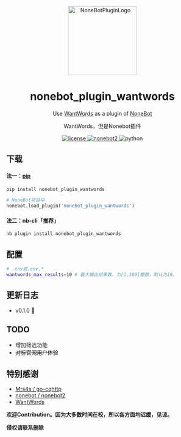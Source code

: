 <p align="center">
  <a href="https://v2.nonebot.dev/store">
  <img src="https://user-images.githubusercontent.com/44545625/209862575-acdc9feb-3c76-471d-ad89-cc78927e5875.png" width="180" height="180" alt="NoneBotPluginLogo"></a>
</p>
<div align="center">

# nonebot_plugin_wantwords

Use [WantWords](https://wantwords.net) as a plugin of [NoneBot](https://github.com/nonebot/nonebot2)

WantWords，但是Nonebot插件

</div>
<p align="center">
  <a href="https://opensource.org/licenses/MIT">
    <img src="https://img.shields.io/badge/License-MIT-yellow.svg" alt="license">
  </a>
  <a href="https://v2.nonebot.dev/">
    <img src="https://img.shields.io/static/v1?label=nonebot&message=v2rc1%2B&color=green" alt="nonebot2">
  </a>
  <img src="https://img.shields.io/static/v1?label=python+&message=3.8%2B&color=blue" alt="python">
</p>

## 下载

#### 法一：[pip](https://pypi.org/project/nonebot_plugin_wantwords/)

``` bash
pip install nonebot_plugin_wantwords
```

``` python
# NoneBot项目中
nonebot.load_plugin('nonebot_plugin_wantwords')
```

#### 法二：nb-cli「推荐」
``` bash
nb plugin install nonebot_plugin_wantwords
```

## 配置

```bash
# .env或.env.*
wantwords_max_results=10 # 最大输出结果数，为[1,100]整数，默认为10。
```

## 更新日志
- v0.1.0 🎉

## TODO
- 增加筛选功能
- ~~对标官网用户体验~~

## 特别感谢

- [Mrs4s / go-cqhttp](https://github.com/Mrs4s/go-cqhttp)
- [nonebot / nonebot2](https://github.com/nonebot/nonebot2)
- [WantWords](https://wantwords.net)

**欢迎Contribution。因为大多数时间在校，所以各方面均迟缓，见谅。**

**侵权请联系删除**
